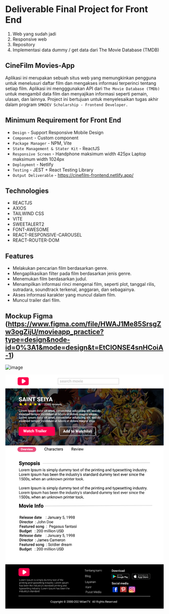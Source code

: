 # Deliverable Final Project for Front End

1. Web yang sudah jadi
2. Responsive web
3. Repository
4. Implementasi data dummy / get data dari The Movie Database (TMDB)

## CineFilm Movies-App

Aplikasi ini merupakan sebuah situs web yang memungkinkan pengguna untuk menelusuri daftar film dan mengakses informasi terperinci tentang setiap film. Aplikasi ini mengggunakan API dari `The Movie Database (TMDb)` untuk mengambil data film dan menyajikan informasi seperti pemain, ulasan, dan lainnya. Project ini bertujuan untuk menyelesaikan tugas akhir dalam program `SMKDEV Scholarship - Frontend Developer.`

## Minimum Requirement for Front End

- `Design` - Support Responsive Mobile Design
- `Component` - Custom component
- `Package Manager` - NPM, Vite
- `State Management & Stater Kit` - ReactJS
- `Responsive Screen` - Handphone maksimum width 425px Laptop maksimum width 1024px
- `Deployment` - Netlify
- `Testing` - JEST + React Testing Library
- `Output Deliverable` - https://cinefilm-frontend.netlify.app/

## Technologies

- REACTJS
- AXIOS
- TAILWIND CSS
- VITE
- SWEETALERT2
- FONT-AWESOME
- REACT-RESPONSIVE-CAROUSEL
- REACT-ROUTER-DOM

## Features

- Melakukan pencarian film berdasarkan genre.
- Mengaplikasikan filter pada film berdasarkan jenis genre.
- Menemukan film berdasarkan judul.
- Menampilkan informasi rinci mengenai film, seperti plot, tanggal rilis, sutradara, soundtrack terkenal, anggaran, dan sebagainya.
- Akses informasi karakter yang muncul dalam film.
- Muncul trailer dari film.

## Mockup Figma (https://www.figma.com/file/HWAJ1Me85SrsgZw3ogZijU/movieapp_practice?type=design&node-id=0%3A1&mode=design&t=EtCIONSE4snHCoiA-1)

![image](./img//HomePage.png)

![image](./img//DetailPage.png)
